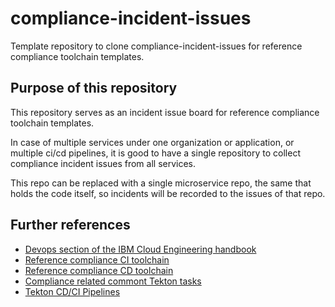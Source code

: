 # compliance-incident-issues

Template repository to clone compliance-incident-issues for reference compliance toolchain templates.

## Purpose of this repository

This repository serves as an incident issue board for reference compliance toolchain templates.

In case of multiple services under one organization or application, or multiple ci/cd pipelines, it is good to have a single repository to collect compliance incident issues from all services.

This repo can be replaced with a single microservice repo, the same that holds the code itself, so incidents will be recorded to the issues of that repo.

## Further references

* [Devops section of the IBM Cloud Engineering handbook](https://pages.github.ibm.com/CloudEngineering/system_architecture/devops/)
* [Reference compliance CI toolchain](https://github.ibm.com/one-pipeline/compliance-ci-toolchain)
* [Reference compliance CD toolchain](https://github.ibm.com/one-pipeline/compliance-cd-toolchain)
* [Compliance related commont Tekton tasks](https://github.ibm.com/one-pipeline/common-tekton-tasks)
* [Tekton CD/CI Pipelines](https://github.com/tektoncd/pipeline)
